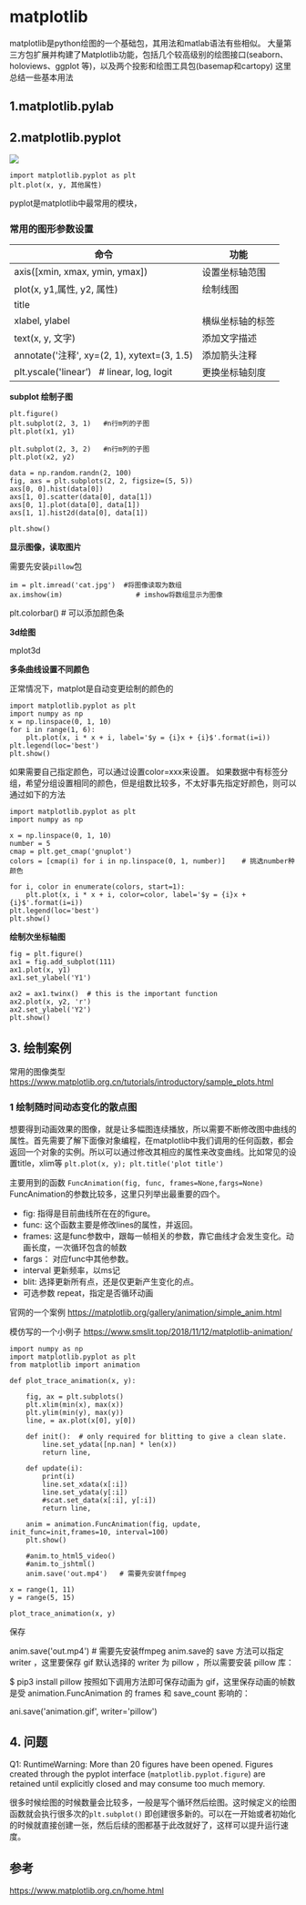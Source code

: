 # matplotlib


matplotlib是python绘图的一个基础包，其用法和matlab语法有些相似。
大量第三方包扩展并构建了Matplotlib功能，包括几个较高级别的绘图接口(seaborn、holoviews、ggplot 等)，以及两个投影和绘图工具包(basemap和cartopy)
这里总结一些基本用法

## 1.matplotlib.pylab

## 2.matplotlib.pyplot

![](media/15686309605233/15686322692816.png)


```
import matplotlib.pyplot as plt
plt.plot(x, y, 其他属性)
```

pyplot是matplotlib中最常用的模块，

<!-- more -->

### 常用的图形参数设置


| 命令 | 功能 |
| --- | --- |
| axis([xmin, xmax, ymin, ymax]) | 设置坐标轴范围 |
| plot(x, y1,属性, y2, 属性) | 绘制线图 |
| title |  |
| xlabel, ylabel | 横纵坐标轴的标签 |
| text(x, y, 文字) | 添加文字描述 |
| annotate('注释', xy=(2, 1), xytext=(3, 1.5) | 添加箭头注释 |
| plt.yscale('linear’)   # linear, log, logit | 更换坐标轴刻度 |


**subplot 绘制子图**

```
plt.figure()
plt.subplot(2, 3, 1)   #n行m列的子图
plt.plot(x1, y1)

plt.subplot(2, 3, 2)   #n行m列的子图
plt.plot(x2, y2)
```

```
data = np.random.randn(2, 100)
fig, axs = plt.subplots(2, 2, figsize=(5, 5))
axs[0, 0].hist(data[0])
axs[1, 0].scatter(data[0], data[1])
axs[0, 1].plot(data[0], data[1])
axs[1, 1].hist2d(data[0], data[1])

plt.show()
```

**显示图像，读取图片**

需要先安装`pillow`包

```
im = plt.imread('cat.jpg')  #将图像读取为数组
ax.imshow(im)                  # imshow将数组显示为图像
```
plt.colorbar()      #  可以添加颜色条

**3d绘图**

mplot3d


**多条曲线设置不同颜色**

正常情况下，matplot是自动变更绘制的颜色的

```
import matplotlib.pyplot as plt
import numpy as np
x = np.linspace(0, 1, 10)
for i in range(1, 6):
    plt.plot(x, i * x + i, label='$y = {i}x + {i}$'.format(i=i))
plt.legend(loc='best')
plt.show()
```
如果需要自己指定颜色，可以通过设置color=xxx来设置。
如果数据中有标签分组，希望分组设置相同的颜色，但是组数比较多，不太好事先指定好颜色，则可以通过如下的方法

```
import matplotlib.pyplot as plt
import numpy as np

x = np.linspace(0, 1, 10)
number = 5
cmap = plt.get_cmap('gnuplot')
colors = [cmap(i) for i in np.linspace(0, 1, number)]    # 挑选number种颜色

for i, color in enumerate(colors, start=1):
    plt.plot(x, i * x + i, color=color, label='$y = {i}x + {i}$'.format(i=i))
plt.legend(loc='best')
plt.show()
```


**绘制次坐标轴图**

```
fig = plt.figure()
ax1 = fig.add_subplot(111)
ax1.plot(x, y1)
ax1.set_ylabel('Y1')

ax2 = ax1.twinx()  # this is the important function
ax2.plot(x, y2, 'r')
ax2.set_ylabel('Y2')
plt.show()
```


## 3. 绘制案例

常用的图像类型  https://www.matplotlib.org.cn/tutorials/introductory/sample_plots.html




### 1 绘制随时间动态变化的散点图

想要得到动画效果的图像，就是让多幅图连续播放，所以需要不断修改图中曲线的属性。首先需要了解下面像对象编程，在matplotlib中我们调用的任何函数，都会返回一个对象的实例。所以可以通过修改其相应的属性来改变曲线。比如常见的设置title，xlim等
`plt.plot(x, y); plt.title('plot title')`


主要用到的函数
`FuncAnimation(fig, func, frames=None,fargs=None)`
FuncAnimation的参数比较多，这里只列举出最重要的四个。

* fig: 指得是目前曲线所在在的figure。
* func: 这个函数主要是修改lines的属性，并返回。
* frames: 这是func参数中，跟每一帧相关的参数，靠它曲线才会发生变化。动画长度，一次循环包含的帧数
* fargs： 对应func中其他参数。
* interval 更新频率，以ms记
* blit: 选择更新所有点，还是仅更新产生变化的点。
* 可选参数 repeat，指定是否循环动画


官网的一个案例 
https://matplotlib.org/gallery/animation/simple_anim.html

模仿写的一个小例子  https://www.smslit.top/2018/11/12/matplotlib-animation/

```
import numpy as np
import matplotlib.pyplot as plt
from matplotlib import animation

def plot_trace_animation(x, y):

	fig, ax = plt.subplots()
	plt.xlim(min(x), max(x))
	plt.ylim(min(y), max(y))
	line, = ax.plot(x[0], y[0])

	def init():  # only required for blitting to give a clean slate.
	    line.set_ydata([np.nan] * len(x))
	    return line,

	def update(i):
	    print(i)
	    line.set_xdata(x[:i])
	    line.set_ydata(y[:i])
	    #scat.set_data(x[:i], y[:i])
	    return line,

	anim = animation.FuncAnimation(fig, update, init_func=init,frames=10, interval=100)
	plt.show()

	#anim.to_html5_video()
	#anim.to_jshtml()
	anim.save('out.mp4')   # 需要先安装ffmpeg

x = range(1, 11)
y = range(5, 15)

plot_trace_animation(x, y)
```
保存

anim.save('out.mp4')   # 需要先安装ffmpeg
anim.save的 save 方法可以指定 writer ，这里要保存 gif 默认选择的 writer 为 pillow ，所以需要安装 pillow 库：

$ pip3 install pillow
按照如下调用方法即可保存动画为 gif，这里保存动画的帧数是受 animation.FuncAnimation 的 frames 和 save_count 影响的：

ani.save('animation.gif', writer='pillow')

### 




## 4. 问题

Q1: RuntimeWarning: More than 20 figures have been opened. Figures created through the pyplot interface (`matplotlib.pyplot.figure`) are retained until explicitly closed and may consume too much memory.

很多时候绘图的时候数量会比较多，一般是写个循环然后绘图。这时候定义的绘图函数就会执行很多次的`plt.subplot()` 即创建很多新的。可以在一开始或者初始化的时候就直接创建一张，然后后续的图都基于此改就好了，这样可以提升运行速度。





## 参考

https://www.matplotlib.org.cn/home.html









